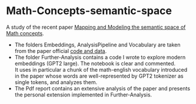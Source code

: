 # Math-Concepts-semantic-space
A study of the recent paper [Mapping and Modeling the semantic space of Math concepts](https://www.sciencedirect.com/science/article/pii/S0010027724002579).
* The folders Embeddings, AnalysisPipeline and Vocabulary are taken from the paper official [code and data](https://osf.io/dxg2w/).
* The folder Further-Analysis contains a code I wrote to explore modern embeddings (GPT2 large). The notebook is clear and commented. <br>
It uses in particular a chunk of the math-english vocabulary introduced in the paper whose words are well-represented by GPT2 tokenizer as single tokens, and analyzes them.
* The Pdf report contains an extensive analysis of the paper and presents the personal extension implemented in Further-Analysis.
